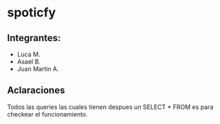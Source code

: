 # spoticfy

## Integrantes:

- Luca M.
- Asael B.
- Juan Martin A.

## Aclaraciones

Todos las queries las cuales tienen despues un SELECT * FROM es para checkear el funcionamiento.